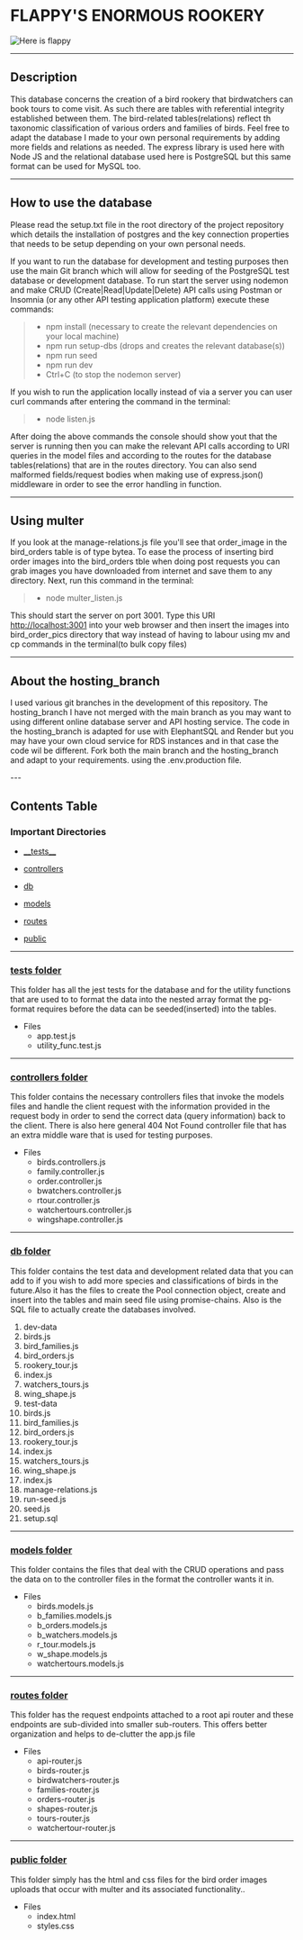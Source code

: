 # FLAPPY'S ENORMOUS ROOKERY


![Here is flappy](./assets/birdcartoon.jpg)

---
## Description

<p>This database concerns the creation of a bird rookery that birdwatchers can book tours to come visit. As such there are tables with referential integrity
established between them. The bird-related tables(relations) reflect th taxonomic classification of various orders and families of birds. Feel free to adapt the database I made to your own personal requirements by adding more fields and relations as needed. The express library is used here with Node JS and the relational database used here is PostgreSQL but this same format can be used for MySQL too. </p>

---

## How to use the database

<p> Please read the setup.txt file in the root directory of the project repository which details the installation of postgres and the key connection properties that needs to be setup depending on your own personal needs.</p>

<p> If you want to run the database for development and testing purposes then use the main Git branch which will allow for seeding of the PostgreSQL test database
or development database. To run start the server using nodemon and make CRUD (Create|Read|Update|Delete) API calls using Postman or Insomnia (or any other API testing application platform) execute these commands:

> - npm install (necessary to create the relevant dependencies on your local machine)
> - npm run setup-dbs (drops and creates the relevant database(s))
> - npm run seed
> - npm run dev
> - Ctrl+C (to stop the nodemon server)


If you wish to run the application locally instead of via a server you can user curl commands after entering the command in the terminal:

> - node listen.js

After doing the above commands the console should show yout that the server is running then you can make the relevant API calls according to URI queries in the model files and according to the routes for the database tables(relations) that are in the routes directory. You can also send malformed fields/request bodies when making use of express.json() middleware in order to see the error handling in function.</p>

---

## Using multer

<p>If you look at the manage-relations.js file you'll see that order_image in the bird_orders table is of type bytea. To ease the process of inserting bird order images into the bird_orders tble when doing post requests you can grab images you have downloaded from internet and save them to any directory. Next, run this command in the terminal:

> - node multer_listen.js

This should start the server on port 3001. Type this URI <http://localhost:3001> into your web browser and then insert the images into bird_order_pics directory that way instead of having to labour using mv and cp commands in the terminal(to bulk copy files)</p>

---

## About the hosting_branch

<p>I used various git branches in the development of this repository. The hosting_branch I have not merged with the main branch as you may want to using  different online database server and API hosting service. The code in the hosting_branch is adapted for use with ElephantSQL and Render but you may have your own  cloud service for RDS instances and in that case the code wil be different. Fork both the main branch and the hosting_branch and adapt to your requirements. using the .env.production file.</p>
---

## Contents Table

### Important Directories

- [\_\_tests\_\_](#tests-folder)

- [controllers](#controllers-folder)

- [db](#db-folder)

- [models](#models-folder) 

- [routes](#routes-folder)

- [public](#public-folder)

---


### [__tests__ folder](#tests-folder)

<p>This folder has all the jest tests for the database and for the utility functions that are used to to format the data into the nested array format the pg-format requires before the data can be seeded(inserted) into the tables.</p>

- Files
  - app.test.js
  - utility_func.test.js
---

### [controllers folder](#controllers-folder)

<p>This folder contains the necessary controllers files that invoke the models files and handle the client request with the information provided in the request body in order to send the correct data (query information) back to the client. There is also here general 404 Not Found controller file that has an extra middle ware that is used for testing purposes.</p>

- Files
  - birds.controllers.js
  - family.controller.js
  - order.controller.js
  - bwatchers.controller.js
  - rtour.controller.js
  - watchertours.controller.js
  - wingshape.controller.js

---

### [db folder](#db-folder)

<p>This folder contains the test data and development related data that you can add to if you wish to add more species and classifications of birds in the future.Also it has the files to create the Pool connection object, create and insert into the tables and main seed file using promise-chains. Also is the SQL file to actually create the databases involved.</p>

1. dev-data
  1. birds.js
  2. bird_families.js
  3. bird_orders.js
  4. rookery_tour.js
  5. index.js
  6. watchers_tours.js
  7. wing_shape.js
2. test-data
  1. birds.js
  2. bird_families.js
  3. bird_orders.js
  4. rookery_tour.js
  5. index.js
  6. watchers_tours.js
  7. wing_shape.js
3. index.js
4. manage-relations.js
5. run-seed.js
6. seed.js
7. setup.sql

---

### [models folder](#models-folder)

<p>This folder contains the files that deal with the CRUD operations and pass the data on to the controller files in the format the controller wants it in.</p>

- Files
  - birds.models.js
  - b_families.models.js
  - b_orders.models.js
  - b_watchers.models.js
  - r_tour.models.js
  - w_shape.models.js
  - watchertours.models.js

---

### [routes folder](#routes-folder)

<p>This folder has the request endpoints attached to a root api router and these endpoints are sub-divided into smaller sub-routers. This offers better
organization and helps to de-clutter the app.js file</p>

- Files
  - api-router.js
  - birds-router.js
  - birdwatchers-router.js
  - families-router.js
  - orders-router.js
  - shapes-router.js
  - tours-router.js
  - watchertour-router.js

---

### [public folder](#public-folder)

<p>This folder simply has the html and css files for the bird order images uploads that occur with multer and its associated functionality..</p>

- Files
  - index.html
  - styles.css